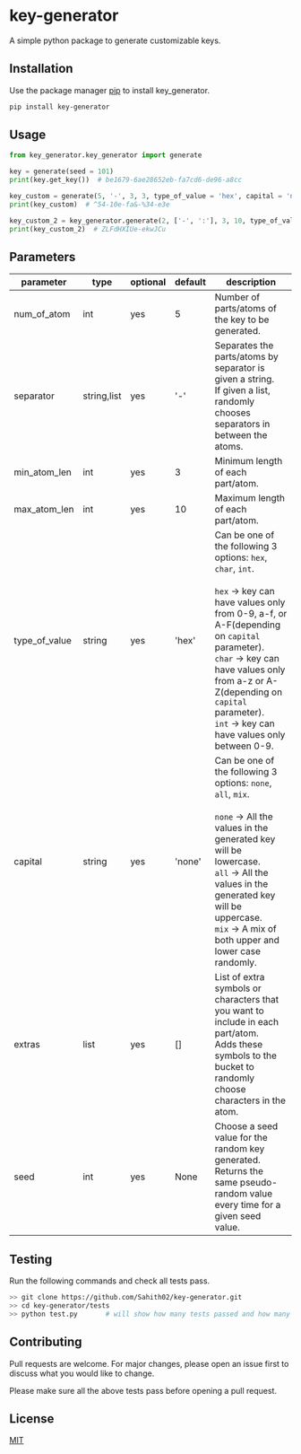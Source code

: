 # key-generator
A simple python package to generate customizable keys.

## Installation

Use the package manager [pip](https://pip.pypa.io/en/stable/) to install key_generator.

```bash
pip install key-generator
```

## Usage

```python
from key_generator.key_generator import generate

key = generate(seed = 101)
print(key.get_key())  # be1679-6ae28652eb-fa7cd6-de96-a8cc

key_custom = generate(5, '-', 3, 3, type_of_value = 'hex', capital = 'none', extras = ['%', '&', '^'], seed = 42).get_key()
print(key_custom)  # ^54-10e-fa&-%34-e3e

key_custom_2 = key_generator.generate(2, ['-', ':'], 3, 10, type_of_value = 'char', capital = 'mix', seed = 17).get_key()
print(key_custom_2)  # ZLFdHXIUe-ekwJCu
```

## Parameters
| parameter     | type        | optional | default | description                                                                                                                                                                                                                                                                                               |
|---------------|-------------|----------|---------|-----------------------------------------------------------------------------------------------------------------------------------------------------------------------------------------------------------------------------------------------------------------------------------------------------------|
| num_of_atom   | int         | yes      | 5       | Number of parts/atoms of the key to be generated.                                                                                                                                                                                                                                                         |
| separator     | string,list | yes      | '-'     | Separates the parts/atoms by separator is given a string.<br>If given a list, randomly chooses separators in between the atoms.                                                                                                                                                                           |
| min_atom_len  | int         | yes      | 3       | Minimum length of each part/atom.                                                                                                                                                                                                                                                                         |
| max_atom_len  | int         | yes      | 10      | Maximum length of each part/atom.                                                                                                                                                                                                                                                                         |
| type_of_value | string      | yes      | 'hex'   | Can be one of the following 3 options: `hex`, `char`, `int`.<br><br>`hex` -> key can have values only from 0-9, a-f, or A-F(depending on `capital` parameter).<br>`char` -> key can have values only from a-z or A-Z(depending on `capital` parameter).<br>`int` -> key can have values only between 0-9. |
| capital       | string      | yes      | 'none'  | Can be one of the following 3 options: `none`, `all`, `mix`.<br><br>`none` -> All the values in the generated key will be lowercase.<br>`all` -> All the values in the generated key will be uppercase.<br>`mix` -> A mix of both upper and lower case randomly.                                          |
| extras        | list        | yes      | []      | List of extra symbols or characters that you want to include in each part/atom.<br>Adds these symbols to the bucket to randomly choose characters in the atom.                                                                                                                                            |
| seed          | int         | yes      | None    | Choose a seed value for the random key generated.<br>Returns the same pseudo-random value every time for a given seed value.                                                                                                                                                                              |

## Testing
Run the following commands and check all tests pass.
```bash
>> git clone https://github.com/Sahith02/key-generator.git
>> cd key-generator/tests
>> python test.py       # will show how many tests passed and how many failed
```


## Contributing
Pull requests are welcome. For major changes, please open an issue first to discuss what you would like to change.

Please make sure all the above tests pass before opening a pull request.

## License
[MIT](https://github.com/Sahith02/key-generator/blob/master/LICENSE)